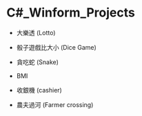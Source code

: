 # C#_Winform_Projects

* 大樂透 (Lotto)

* 骰子遊戲比大小 (Dice Game)

* 貪吃蛇 (Snake)

* BMI

* 收銀機 (cashier)

* 農夫過河 (Farmer crossing)
